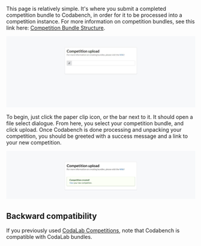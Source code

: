 This page is relatively simple. It's where you submit a completed competition bundle to Codabench, in order for it to be processed into a competition instance. For more information on competition bundles, see this link here: [Competition Bundle Structure](https://github.com/codalab/competitions-v2/wiki/Competition-Bundle-Structure).

![image](../../_attachments/71213494-82863c80-2268-11ea-8efc-27c51795a23e_17528513091588552.png)

To begin, just click the paper clip icon, or the bar next to it. It should open a file select dialogue. From here, you select your competition bundle, and click upload. Once Codabench is done processing and unpacking your competition, you should be greeted with a success message and a link to your new competition.

![image (8)](../../_attachments/71214435-27ede000-226a-11ea-8dde-6bf4bf470677_17528513092595706.png)

## Backward compatibility

If you previously used [CodaLab Competitions](https://github.com/codalab/codalab-competitions), note that Codabench is compatible with CodaLab bundles.